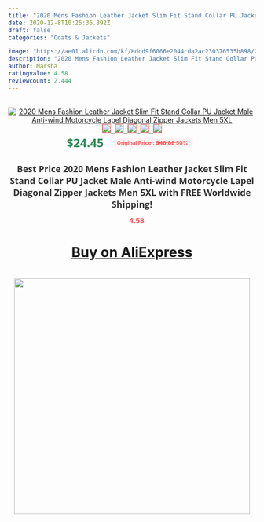 ```yaml
---
title: "2020 Mens Fashion Leather Jacket Slim Fit Stand Collar PU Jacket Male Anti-wind Motorcycle Lapel Diagonal Zipper Jackets Men 5XL"
date: 2020-12-8T10:25:36.892Z
draft: false
categories: "Coats & Jackets"

image: "https://ae01.alicdn.com/kf/Hddd9f6066e2044cda2ac230376535b898/2020-Mens-Fashion-Leather-Jacket-Slim-Fit-Stand-Collar-PU-Jacket-Male-Anti-wind-Motorcycle-Lapel.jpg"
description: "2020 Mens Fashion Leather Jacket Slim Fit Stand Collar PU Jacket Male Anti-wind Motorcycle Lapel Diagonal Zipper Jackets Men 5XL"
author: Marsha
ratingvalue: 4.58
reviewcount: 2.444
---
```

<br>
<div style="text-align: center;">
<a href="https://s.click.aliexpress.com/e/_9Ifhgv" target="_blank" rel="nofollow noopener noreferrer"><img alt="2020 Mens Fashion Leather Jacket Slim Fit Stand Collar PU Jacket Male Anti-wind Motorcycle Lapel Diagonal Zipper Jackets Men 5XL" class="magnifier-image" src="https://ae01.alicdn.com/kf/Hddd9f6066e2044cda2ac230376535b898/2020-Mens-Fashion-Leather-Jacket-Slim-Fit-Stand-Collar-PU-Jacket-Male-Anti-wind-Motorcycle-Lapel.jpg_640x640.jpg">
<br>
<img style="border:1px solid salmon" src="https://ae01.alicdn.com/kf/Hddd9f6066e2044cda2ac230376535b898/2020-Mens-Fashion-Leather-Jacket-Slim-Fit-Stand-Collar-PU-Jacket-Male-Anti-wind-Motorcycle-Lapel.jpg_120x120.jpg">&nbsp;&nbsp;<img style="border:1px solid salmon" src="https://ae01.alicdn.com/kf/H259ffe2c52c64969afc3955eb7b98c57W/2020-Mens-Fashion-Leather-Jacket-Slim-Fit-Stand-Collar-PU-Jacket-Male-Anti-wind-Motorcycle-Lapel.jpg_120x120.jpg">&nbsp;&nbsp;<img style="border:1px solid salmon" src="https://ae01.alicdn.com/kf/H7d617aec4a3347aa8c47ae7b083e42e9S/2020-Mens-Fashion-Leather-Jacket-Slim-Fit-Stand-Collar-PU-Jacket-Male-Anti-wind-Motorcycle-Lapel.jpg_120x120.jpg">&nbsp;&nbsp;<img style="border:1px solid salmon" src="https://ae01.alicdn.com/kf/H3a933575d1b84c66857934e2c9eb0fa72/2020-Mens-Fashion-Leather-Jacket-Slim-Fit-Stand-Collar-PU-Jacket-Male-Anti-wind-Motorcycle-Lapel.jpg_120x120.jpg">&nbsp;&nbsp;<img style="border:1px solid salmon" src="https://ae01.alicdn.com/kf/H5470afdf7fae4de7acd668aca8326f16a/2020-Mens-Fashion-Leather-Jacket-Slim-Fit-Stand-Collar-PU-Jacket-Male-Anti-wind-Motorcycle-Lapel.jpg_120x120.jpg"></a></div><br0>
<div style="text-align: center;"><span style="background-color: white; border: 0px; box-sizing: border-box; color: seagreen; display: inline-block; font-family: &quot;open sans&quot; , &quot;arial&quot; , &quot;helvetica&quot; , sans-serif , &quot;heiti&quot;; font-size: 24px; font-stretch: inherit; font-weight: 700; line-height: inherit; margin: 0px 10px 0px 0px; padding: 0px; vertical-align: middle;">$24.45 </span>
<span style="background: rgb(255 , 241 , 241); border-radius: 3px; border: 0px; box-sizing: border-box; color: #ff4747; display: inline-block; font-family: inherit; font-size: 12px; font-stretch: inherit; font-style: inherit; font-variant: inherit; font-weight: 600; line-height: inherit; margin: 0px; padding: 2px 5px; transform: scale(0.9); vertical-align: middle;">Original Price : <b style="text-decoration: line-through;">$48.89 </b> 50%&nbsp;&nbsp;</span></div>
<h1 style="color: #333333; display: inline-block; font-family: &quot;open sans&quot; , &quot;arial&quot; , &quot;helvetica&quot; , sans-serif , &quot;heiti&quot;; font-size: 18px; font-stretch: inherit; font-weight: 700; text-align: center;">Best Price 2020 Mens Fashion Leather Jacket Slim Fit Stand Collar PU Jacket Male Anti-wind Motorcycle Lapel Diagonal Zipper Jackets Men 5XL with FREE Worldwide Shipping!</h1>
<div style="color: #ff4747; text-align: center;">
<img src="https://4.bp.blogspot.com/-M0ZcTcb-5uY/XleCXlxnR4I/AAAAAAAAAEc/OrjgMkXV1oMQFaCRZj5HQwOCBcu3w1FegCPcBGAYYCw/s1600/star.png" style="height: 15px;">&nbsp;<b>4.58</b></div>
<div class="button_cont" align="center"><a class="buynow_a" href="https://s.click.aliexpress.com/e/_9Ifhgv" target="_blank" rel="nofollow noopener noreferrer"><H1>Buy on AliExpress</H1></a></div><br>
<div class="separator" style="clear: both; text-align: center;">
<img src="https://lh3.googleusercontent.com/-pTy5HemUv9M/XlePHvY0dAI/AAAAAAAAAE4/0nX5iRUoIWY8eMW9Dpxeirr157OZliDIgCLcBGAsYHQ/s1600/badge.gif" width="480">
</div>
